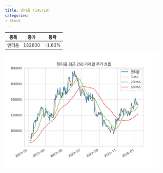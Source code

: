 ```yaml
---
title: 덴티움 (145720)
categories:
- Stock
---
```


|종목|종가|등락|
|----|----|----|
|덴티움|132600|-1.63%|

<!-- more -->

![145720](/assets/images/stock/145720.png)